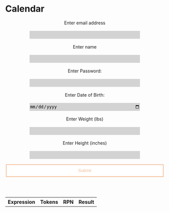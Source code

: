 # Calendar
<head>
    <script src="https://ajax.googleapis.com/ajax/libs/jquery/3.6.1/jquery.min.js"></script>
</head>

<style>
    .button-1 {
        height: 40px;
        width: 500px;
        background-color: white;
        color: #f2ba92;
        border: 2px solid #f2ba92;
        transition-duration: 0.4s;
        display: block;
        margin: auto;
    }

    .button-1:hover {
        background-color: #f2ba92;
        color: white;
    }

    .label-1 {
        display: block; 
        text-align: center;
    }

    .input-1 {
        height: 25px;
        width: 350px;
        border: none;
        background-color: lightgray;
        display: block;
        margin: auto;
    }
</style>

<form id = "person-form"> 
    <label for = "email" class = "label-1">Enter email address</label><br>
    <input type = "email" id = "year-1" name = "year-1" class = "input-1"><br>
    <label for = "name" class = "label-1">Enter name</label><br>
    <input type = "name" id = "year-2" name = "year-2" class = "input-1"><br>
    <label for = "psswd" class = "label-1">Enter Password:</label><br>
    <input type = "psswd" id = "year-2" name = "year-2" class = "input-1"><br>
    <label for = "date" class = "label-1">Enter Date of Birth:</label><br>
    <input type = "date" id = "month" name = "month" class = "input-1"><br>
    <label for = "weight" class = "label-1">Enter Weight (lbs)</label><br>
    <input type = "weight" id = "day" name = "day" class = "input-1"><br>
    <label for = "height" class = "label-1">Enter Height (inches)</label><br>
    <input type = "height" id = "day" name = "day" class = "input-1"><br>
    <input type = "submit" class = "button-1">
</form>

<br><br>

<table id="results-table">
    <tr>
        <th>Expression</th>
        <th>Tokens</th> 
        <th>RPN</th>
        <th> <strong> Result </strong> </th>
    </tr>
</table>

<script>
    // Deployed API URL
    const API_URL = 'https://frq.dtsivkovski.tk/api/person';

    // Fetching API when called by button
    document.getElementById('person-form').addEventListener('submit', (event) => {
    event.preventDefault();
    let expression = document.getElementById('expression-input').value;
    // Combine API URL with expression.
    fetch(`${API_URL}/${expression}`)
      .then(response => response.json())
      .then(data => 
      {
        // Output data to table
        const table = document.getElementById('results-table');
        const row = table.insertRow(-1);
        const expressionCell = row.insertCell(0);
        const tokensCell = row.insertCell(1);
        const rpnCell = row.insertCell(2);
        const resultCell = row.insertCell(3);
        expressionCell.innerHTML = data.Expression;
        tokensCell.innerHTML = data.Tokens;
        rpnCell.innerHTML = data.RPN;
        resultCell.innerHTML = `<strong>${data.Result}</strong>`;
      });
  });
</script>

